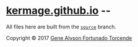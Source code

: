 # [kermage.github.io](https://kermage.github.io) --

All files here are built from the [`source`](https://github.com/kermage/kermage.github.io/tree/source) branch.

Copyright &copy; 2017 [Gene Alyson Fortunado Torcende](https://github.com/kermage)
